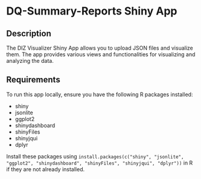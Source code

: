 # DQ-Summary-Reports Shiny App

## Description
The DIZ Visualizer Shiny App allows you to upload JSON files and visualize them. The app provides various views and functionalities for visualizing and analyzing the data.

## Requirements
To run this app locally, ensure you have the following R packages installed:
- shiny
- jsonlite
- ggplot2
- shinydashboard
- shinyFiles
- shinyjqui
- dplyr

Install these packages using `install.packages(c("shiny", "jsonlite", "ggplot2", "shinydashboard", "shinyFiles", "shinyjqui", "dplyr"))` in R if they are not already installed.




